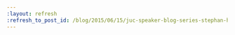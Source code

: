 ```yaml
---
:layout: refresh
:refresh_to_post_id: /blog/2015/06/15/juc-speaker-blog-series-stephan-hochdrfer-juc-europe
---
```

